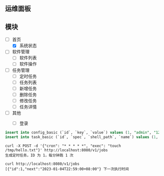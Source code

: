 

## 运维面板



## 模块

- [ ] 首页
    - [x] 系统状态

- [ ] 软件管理
    - [ ] 软件列表
    - [ ] 软件操作

- [ ] 任务管理
    - [ ] 定时任务
    - [ ] 任务列表
    - [ ] 新增任务
    - [ ] 删除任务
    - [ ] 修改任务
    - [ ] 任务详情

- [ ] 其他
    - [ ] 登录
    

```SQL
insert into config_basic (`id`, `key`, `value`) values (1, "admin", "123456");
insert into task_basic (`id`, `spec`, `shell_path`, `name`) values (1, "ls", "./usr", "list");
```

```
curl -X POST -d '{"cron": "* * * * *", "exec": "touch /tmp/hello.txt"}' http://localhost:8080/v1/jobs
生成定时任务，ID 为 1，每分钟跑 1 次

curl http://localhost:8080/v1/jobs
[{"id":1,"next":"2023-01-04T22:59:00+08:00"} 下一次执行时间



```
